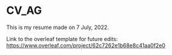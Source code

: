 # CV_AG
This is my resume made on 7 July, 2022. 

Link to the overleaf template for future edits: https://www.overleaf.com/project/62c7262e1b68e8c41aa0f2e0
